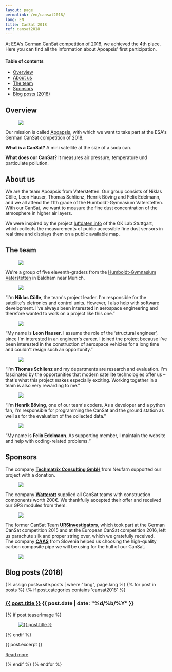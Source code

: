 ```yaml
---
layout: page
permalink: /en/cansat2018/
lang: EN
title: CanSat 2018
ref: cansat2018
---
```


At [ESA's German CanSat competition of 2018](https://www.cansat.de/wettbewerb-2018), we achieved the 4th place. Here you can find all the information about Apoapsis' first participation.

<div class="toc">
  <h4>Table of contents</h4>
  <ul>
    <li><a href="#overview">Overview</a></li>
    <li><a href="#about-us">About us</a></li>
    <li><a href="#the-team">The team</a></li>
    <li><a href="#sponsors">Sponsors</a></li>
    <li><a href="#blog-posts-2018">Blog posts (2018)</a></li>
  </ul>
</div>

## Overview

<div class="page-banner side-figure">
  <figure class="medium">
    <img src="{{ site.baseurl }}/images/logo-1024x512.png" />
  </figure>
  <div>
    <p>Our mission is called <abbr title="Apoapsis is an astronomical term: It describes the furthest point of an orbit from the central mass.">Apoapsis</abbr>, with which we want to take part at the ESA's German CanSat competition of 2018.</p>
    <p><strong>What is a CanSat?</strong> A mini satellite at the size of a soda can.</p>
    <p><strong>What does our CanSat?</strong> It measures air pressure, temperature und particulate pollution.</p>
  </div>
</div>

## About us

We are the team Apoapsis from Vaterstetten. Our group consists of Niklas Cölle, Leon Hauser, Thomas Schlienz, Henrik Böving and Felix Edelmann, and we all attend the 11th grade of the Humboldt-Gymnasium Vaterstetten. With our CanSat, we want to measure the fine dust concentration of the atmosphere in higher air layers.

We were inspired by the project [luftdaten.info](http://luftdaten.info) of the OK Lab Stuttgart, which collects the measurements of public accessible fine dust sensors in real time and displays them on a public available map.

## The team

<div class="page-banner side-figure">
  <figure class="medium">
    <img src="{{ site.baseurl }}/images/hgv-425x250.jpg" />
  </figure>
  <div>We're a group of five eleventh-graders from the <a href="http://www.humboldt-gym.de/">Humboldt-Gymnasium Vaterstetten</a> in Baldham near Munich.</div>
</div>

<section class="team-member-presentation side-figure" id="niklas">
  <figure>
    <img src="{{ site.baseurl }}/images/2018-team-members/niklas.jpg" />
  </figure>
  <span>“I'm <strong>Niklas Cölle</strong>, the team's project leader. I'm responsible for the satellite's eletronics and control units. However, I also help with software development. I've always been interested in aerospace engineering and therefore wanted to work on a project like this one.”</span>
</section>

<section class="team-member-presentation side-figure" id="leon">
  <figure>
    <img src="{{ site.baseurl }}/images/2018-team-members/leon.jpg" />
  </figure>
  <span>“My name is <strong>Leon Hauser</strong>. I assume the role of the ‘structural engineer’, since I'm interested in an engineer's career. I joined the project because I've been interested in the construction of aerospace vehicles for a long time and couldn't resign such an opportunity.”</span>
</section>

<section class="team-member-presentation side-figure" id="thomas">
  <figure>
    <img src="{{ site.baseurl }}/images/2018-team-members/thomas.jpg" />
  </figure>
  <span>“I'm <strong>Thomas Schlienz</strong> and my departments are research and evaluation. I'm fascinated by the opportunities that modern satellite technologies offer us – that's what this project makes especially exciting. Working together in a team is also very rewarding to me.”</span>
</section>

<section class="team-member-presentation side-figure" id="henrik">
  <figure>
    <img src="{{ site.baseurl }}/images/2018-team-members/henrik.jpg" />
  </figure>
  <span>“I'm <strong>Henrik Böving</strong>, one of our team's coders. As a developer and a python fan, I'm responsible for programming the CanSat and the ground station as well as for the evaluation of the collected data.”</span>
</section>

<section class="team-member-presentation side-figure" id="felix">
  <figure>
    <img src="{{ site.baseurl }}/images/2018-team-members/felix.jpg" />
  </figure>
  <span>“My name is <strong>Felix Edelmann</strong>. As supporting member, I maintain the website and help with coding-related problems.“</span>
</section>

## Sponsors

<section class="side-figure" id="techmatrix">
  <span>The company <a href="https://www.techmatrix.de/"><strong>Techmatrix Consulting GmbH</strong></a> from Neufarn supported our project with a donation.</span>
  <figure>
    <a href="https://www.techmatrix.de/">
      <img src="{{ site.baseurl }}/images/2018-sponsoren/Techmatrix_CMYK.png" />
    </a>
  </figure>
</section>

<section class="side-figure" id="watterott">
  <span>The company <a href="https://www.watterott.com/"><strong>Watterott</strong></a> supplied all CanSat teams with construction components worth 200€. We thankfully accepted their offer and received our GPS modules from them.</span>
  <figure>
    <a href="https://www.watterott.com/">
      <img src="{{ site.baseurl }}/images/2018-sponsoren/Watterott.png" />
    </a>
  </figure>
</section>

<section class="side-figure" id="urs-investigators">
  <span>The former CanSat Team <a href="https://ursinvestigators.blogspot.com/"><strong>URSinvestigators</strong></a>, which took part at the German CanSat competition 2015 and at the European CanSat competition 2016, left us parachute silk and proper string over, which we gratefully received.</span>
</section>

<section class="side-figure" id="caas">
  <span>The company <a href="http://www.carbontubes.eu/"><strong>CAAS</strong></a> from Slovenia helped us choosing the high-quality carbon composite pipe we will be using for the hull of our CanSat.</span>
  <figure>
    <a href="http://www.carbontubes.eu/">
      <img src="{{ site.baseurl }}/images/2018-sponsoren/caas.png" />
    </a>
  </figure>
</section>

## Blog posts (2018)

{% assign posts=site.posts | where:"lang", page.lang %}
{% for post in posts %}
{% if post.categories contains 'cansat2018' %}
<article class="post clearfix">
  <h3><a href="{{ site.baseurl }}{{ post.url }}">{{ post.title }}</a> <span class="meta">{{ post.date | date: "%d/%b/%Y" }}</span></h3>

  {% if post.teaserImage %}
    <figure class="left">
      <a href="{{ post.url }}">
        <img src="{{ post.teaserImage }}" alt="{{ post.title }}" />
      </a>
    </figure>
  {% endif %}

  <div class="entry">
    {{ post.excerpt }}
  </div>

  <a href="{{ site.baseurl }}{{ post.url }}" class="read-more">Read more</a>
</article>
{% endif %}
{% endfor %}
